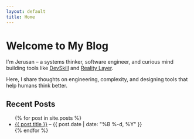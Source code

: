 ```yaml
---
layout: default
title: Home
---
```


# Welcome to My Blog

I'm Jerusan – a systems thinker, software engineer, and curious mind building tools like [DevSkill](#) and [Reality Layer](#).

Here, I share thoughts on engineering, complexity, and designing tools that help humans think better.

## Recent Posts
<ul>
  {% for post in site.posts %}
    <li><a href="{{ post.url }}">{{ post.title }}</a> – {{ post.date | date: "%B %-d, %Y" }}</li>
  {% endfor %}
</ul>
